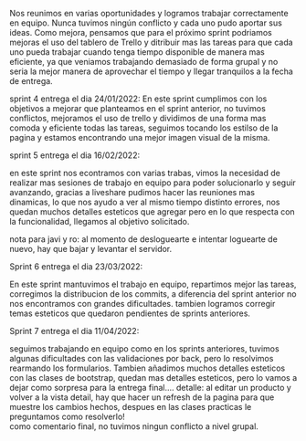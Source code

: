 Nos reunimos en varias oportunidades y logramos trabajar correctamente en equipo. Nunca tuvimos ningún conflicto y cada uno pudo aportar sus ideas. Como mejora, pensamos que para el próximo sprint podriamos mejoras el uso del tablero de Trello y ditribuir mas las tareas para que cada uno pueda trabajar cuando tenga tiempo disponible de manera mas eficiente, ya que veniamos trabajando demasiado de forma grupal y no seria la mejor manera de aprovechar el tiempo y llegar tranquilos a la fecha de entrega.





sprint 4 entrega el dia  24/01/2022:
En este sprint cumplimos con los objetivos a mejorar que planteamos en el sprint anterior, no tuvimos conflictos, mejoramos el uso de trello y dividimos de una forma mas comoda y eficiente todas las tareas, seguimos tocando los estilso de la pagina y estamos encontrando una mejor imagen visual de la misma. 


sprint 5 entrega el dia 16/02/2022:

en este sprint nos econtramos con varias trabas, vimos la necesidad de realizar mas sesiones de trabajo en equipo para poder solucionarlo y seguir avanzando, gracias a liveshare pudimos hacer las reuniones mas dinamicas, lo que nos ayudo a ver al mismo tiempo distinto errores, nos quedan muchos detalles esteticos que agregar pero en lo que respecta con la funcionalidad, llegamos al objetivo solicitado. 

nota para javi y ro: al momento de desloguearte e intentar loguearte de nuevo, hay que bajar y levantar el servidor. 


Sprint 6 entrega el dia 23/03/2022:

En este sprint mantuvimos el trabajo en equipo, repartimos mejor las tareas, corregimos la distribucion de los commits, a diferencia del sprint anterior no nos encontramos con grandes dificultades. tambien logramos corregir temas esteticos que quedaron pendientes de sprints anteriores.


Sprint 7 entrega el dia 11/04/2022:

seguimos trabajando en equipo como en los sprints anteriores, tuvimos algunas dificultades con las validaciones por back, pero lo resolvimos rearmando los formularios. 
Tambien añadimos muchos detalles esteticos con las clases de bootstrap, quedan mas detalles esteticos, pero lo vamos a dejar como sorpresa para la entrega final....
detalle: al editar un producto y volver a la vista detail, hay que hacer un refresh de la pagina para que muestre los cambios hechos, despues en las clases practicas le preguntamos como resolverlo!  
como comentario final, no tuvimos ningun conflicto a nivel grupal.





